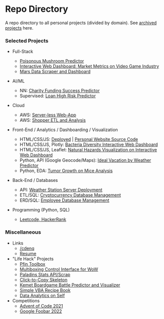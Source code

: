 # Repo Directory

A repo directory to all personal projects (divided by domain). See [archived projects](https://github.com/cdenq/my-other-directory) here.

### Selected Projects

- Full-Stack
    - [Poisonous Mushroom Predictor](https://github.com/cdenq/mushroom-edibility-predictor)
    - [Interactive Web Dashboard: Market Metrics on Video Game Industry](https://github.com/cdenq/web-dashboard-of-video-game-industry)
    - [Mars Data Scraper and Dashboard](https://github.com/cdenq/mars-data-scraper-and-dashboard)

- AI/ML
    - NN: [Charity Funding Success Predictor](https://github.com/cdenq/charity-funding-success-predictor)
    - Supervised: [Loan High Risk Predictor](https://github.com/cdenq/loan-high-risk-predicter)

- Cloud
    - AWS: [Server-less Web-App](https://github.com/cdenq/wild-rydes-server-less-web-app)
    - AWS: [Shopper ETL and Analysis](https://github.com/cdenq/aws-cloud-etl-shopper-data-analysis)

- Front-End / Analytics / Dashboarding / Visualization
    - HTML/CSS/JS: [Deployed](https://cdenq.github.io/) | [Personal Website Source Code](https://github.com/cdenq/cdenq.github.io)
    - HTML/CSS/JS, Plotly: [Bacteria Diversity Interactive Web Dashboard](https://github.com/cdenq/bacteria-diversity-interactive-web-dashboard)
    - HTML/CSS/JS, Leaflet: [Natural Hazards Visualization on Interactive Web Dashboard](https://github.com/cdenq/natural-hazard-visualization-interactive-web-dashboard)
    - Python, API (Google Geocode/Maps): [Ideal Vacation by Weather Predictor](https://github.com/cdenq/ideal-vacation-by-weather-predictor)
    - Python, EDA: [Tumor Growth on Mice Analysis](https://github.com/cdenq/tumor-growth-on-mice-analysis)

- Back-End / Databases
    - API: [Weather Station Server Deployment](https://github.com/cdenq/weather-station-data-api-deployment)
    - ETL/SQL: [Cryptocurrency Database Management](https://github.com/cdenq/etl-pipeline-on-crypto-data)
    - ERD/SQL: [Employee Database Management](https://github.com/cdenq/employee-sql-erd-management)

- Programming (Python, SQL)
    - [Leetcode, HackerRank](https://github.com/cdenq/my-coding-platforms)

### Miscellaneous
- Links
    - [/cdenq](https://github.com/cdenq/cdenq)
    - [Resume](https://github.com/cdenq/denq-resume-cv)
- "Life Hack" Projects
    - [Pfin Toolbox](https://github.com/cdenq/pfin-tools)
    - [Multiboxing Control Interface for WoW](https://github.com/cdenq/videogame-multi-client-control-interface)
    - [Paladins Stats API/Scrap](https://github.com/cdenq/video-game-performance-scraper-and-web-dashboard)
    - [Click-to-Copy Skeleton](https://github.com/cdenq/click-to-copy-skeleton)
    - [Kemet Boardgame Battle Predictor and Visualizer](https://github.com/cdenq/boardgame-battle-predictor-visualizer)
    - [Simple VBA Recipe Book](https://github.com/cdenq/simple-vba-recipe-book)
    - [Data Analytics on Self](https://github.com/cdenq/data-analysis-on-myself-p1)
- Competitions
    - [Advent of Code 2021](https://github.com/cdenq/my-advent-of-code-2021-solves)
    - [Google Foobar 2022](https://github.com/cdenq/my-google-foobar-solves)